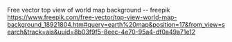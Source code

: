 Free vector top view of world map background -- freepik https://www.freepik.com/free-vector/top-view-world-map-background_18921804.htm#query=earth%20map&position=17&from_view=search&track=ais&uuid=8b03f9f5-8eec-4e70-95a4-df0a49a71e12